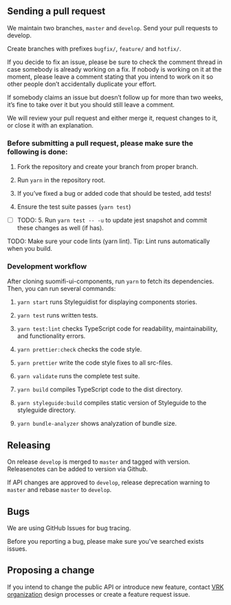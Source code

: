 ## Sending a pull request

We maintain two branches, `master` and `develop`. Send your pull requests to develop.

Create branches with prefixes `bugfix/`, `feature/` and `hotfix/`.

If you decide to fix an issue, please be sure to check the comment thread in case somebody is already working on a fix. If nobody is working on it at the moment, please leave a comment stating that you intend to work on it so other people don’t accidentally duplicate your effort.

If somebody claims an issue but doesn’t follow up for more than two weeks, it’s fine to take over it but you should still leave a comment.

We will review your pull request and either merge it, request changes to it, or close it with an explanation.

### Before submitting a pull request, please make sure the following is done:

1. Fork the repository and create your branch from proper branch.

2. Run `yarn` in the repository root.

3. If you’ve fixed a bug or added code that should be tested, add tests!

4. Ensure the test suite passes (`yarn test`)

- [ ] TODO: 5. Run `yarn test -- -u` to update jest snapshot and commit these changes as well (if has).

TODO: Make sure your code lints (yarn lint). Tip: Lint runs automatically when you build.

### Development workflow

After cloning suomifi-ui-components, run `yarn` to fetch its dependencies. Then, you can run several commands:

1. `yarn start` runs Styleguidist for displaying components stories.

2. `yarn test` runs written tests.

3. `yarn test:lint` checks TypeScript code for readability, maintainability, and functionality errors.

4. `yarn prettier:check` checks the code style.

5. `yarn prettier` write the code style fixes to all src-files.

6. `yarn validate` runs the complete test suite.

7. `yarn build` compiles TypeScript code to the dist directory.

8. `yarn styleguide:build` compiles static version of Styleguide to the styleguide directory.

9. `yarn bundle-analyzer` shows analyzation of bundle size.

## Releasing

On release `develop` is merged to `master` and tagged with version. Releasenotes can be added to version via Github.

If API changes are approved to `develop`, release deprecation warning to `master` and rebase `master` to `develop`.

## Bugs

We are using GitHub Issues for bug tracing.

Before you reporting a bug, please make sure you've searched exists issues.

## Proposing a change

If you intend to change the public API or introduce new feature, contact [VRK organization](https://github.com/vrk-kpa) design processes or create a feature request issue.
